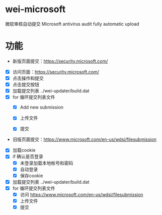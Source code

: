 # wei-microsoft
微软审核自动提交
Microsoft antivirus audit fully automatic upload

# 功能

- 新版页面提交：https://security.microsoft.com/
- [x] 访问页面：https://security.microsoft.com/
- [x] 点击操作和提交
- [x] 点击提交按钮
- [x] 加载提交列表 ../wei-updater/build.dat
- [x] for 循环提交列表文件
    - [x] Add new submission
    - [x] 上传文件
    - [x] 提交



- 旧版页面提交：https://www.microsoft.com/en-us/wdsi/filesubmission
- [x] 加载cookie
- [x] if 确认是否登录
    - [x] 未登录加载本地帐号和密码
    - [x] 自动登录
    - [x] 保存cookie
- [x] 加载提交列表 ../wei-updater/build.dat
- [x] for 循环提交列表文件
    - [x] 访问 https://www.microsoft.com/en-us/wdsi/filesubmission
    - [x] 上传文件
    - [x] 提交